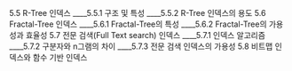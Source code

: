 5.5 R-Tree 인덱스
____5.5.1 구조 및 특성
____5.5.2 R-Tree 인덱스의 용도
5.6 Fractal-Tree 인덱스
____5.6.1 Fractal-Tree의 특성
____5.6.2 Fractal-Tree의 가용성과 효율성
5.7 전문 검색(Full Text search) 인덱스
____5.7.1 인덱스 알고리즘
____5.7.2 구분자와 n그램의 차이
____5.7.3 전문 검색 인덱스의 가용성
5.8 비트맵 인덱스와 함수 기반 인덱스
